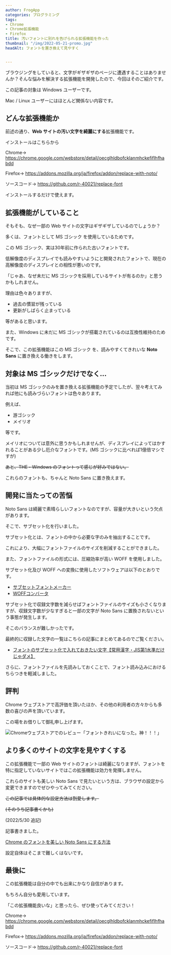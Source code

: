 ```yaml
---
author: FrogApp
categories: プログラミング
tags:
- Chrome
- Chrome拡張機能
- Firefox
title: 汚いフォントに別れを告げられる拡張機能を作った
thumbnail: "/img/2022-05-21-promo.jpg"
headAlt: フォントを置き換えて見やすく


---
```

ブラウジングをしていると、文字がギザギザのページに遭遇することはありませんか？そんな悩みを解決する拡張機能を開発したので、今回はそのご紹介です。

<div class="info-card">

この記事の対象は Windows ユーザーです。

Mac / Linux ユーザーにはほとんど関係ない内容です。

</div>

## どんな拡張機能か

前述の通り、**Web サイトの汚い文字を綺麗にする**拡張機能です。

インストールはこちらから

Chrome→ <a href="https://chrome.google.com/webstore/detail/oecglhldbofcklanmhckefiflhfhabdd" target="_blank" rel="noopener noreferrer">https://chrome.google.com/webstore/detail/oecglhldbofcklanmhckefiflhfhabdd</a>

Firefox→ <a href="https://addons.mozilla.org/ja/firefox/addon/replace-with-noto/" target="_blank" rel="noopener noreferrer">https://addons.mozilla.org/ja/firefox/addon/replace-with-noto/</a>

ソースコード→ <a href="https://github.com/r-40021/replace-font" target="_blank" rel="noopener noreferrer">https://github.com/r-40021/replace-font</a>

インストールするだけで使えます。

## 拡張機能がしていること

そもそも、なぜ一部の Web サイトの文字はギザギザしているのでしょうか？

多くは、フォントとして MS ゴシック を使用しているためです。

この MS ゴシック、実は30年前に作られた古いフォントです。

低解像度のディスプレイでも読みやすいようにと開発されたフォントで、現在の高解像度のディスプレイとの相性が悪いのです。

「じゃあ、なぜ未だに MS ゴシックを採用しているサイトが有るのか」と思うかもしれません。

理由は色々ありますが、

* 過去の慣習が残っている
* 更新がしばらく止まっている

等があると思います。

また、Windows に未だに MS ゴシックが搭載されているのは互換性維持のためです。

そこで、この拡張機能はこの MS ゴシック を、読みやすくてきれいな **Noto Sans** に置き換える働きをします。

## 対象は MS ゴシックだけでなく…

当初は MS ゴシックのみを置き換える拡張機能の予定でしたが、翌々考えてみれば他にも読みづらいフォントは色々あります。

例えば、

* 游ゴシック
* メイリオ

等です。

メイリオについては意外に思うかもしれませんが、ディスプレイによってはかすれることがある少し厄介なフォントです。(MS ゴシックに比べれば1億倍マシですが)

~~あと、THE・Windows のフォントって感じが好みではない。~~

これらのフォントも、ちゃんと Noto Sans に置き換えます。

## 開発に当たっての苦悩

Noto Sans は綺麗で素晴らしいフォントなのですが、容量が大きいという欠点があります。

そこで、サブセット化を行いました。

サブセット化とは、フォントの中から必要な字のみを抽出することです。

これにより、大幅にフォントファイルのサイズを削減することができました。

また、フォントファイルの形式には、圧縮効率が高い WOFF を使用しました。

サブセット化及び WOFF への変換に使用したソフトウェアは以下のとおりです。

* <a href="https://opentype.jp/subsetfontmk.htm" target="_blank" rel="noopener noreferrer">サブセットフォントメーカー</a>
* <a href="https://opentype.jp/woffconv.htm" target="_blank" rel="noopener noreferrer">WOFFコンバータ</a>

サブセット化で収録文字数を減らせばフォントファイルのサイズも小さくなりますが、収録文字数が少なすぎると一部の文字が Noto Sans に置換されないという事態が発生します。

そこのバランスが難しかったです。

最終的に収録した文字の一覧はこちらの記事にまとめてあるのでご覧ください。

* [フォントのサブセット化で入れておきたい文字【常用漢字・JIS第1水準だけじゃダメ】](https://blog.frogapp.net/2022-05/subset)

さらに、フォントファイルを先読みしておくことで、フォント読み込みにおけるちらつきを軽減しました。

## 評判

Chrome ウェブストアで高評価を頂いたほか、その他の利用者の方々からも多数の喜びの声を頂いています。

この場をお借りして御礼申し上げます。

![Chromeウェブストアでのレビュー「フォントきれいになった。神！！！」](/img/2022-05-21-review.jpg)

## より多くのサイトの文字を見やすくする

この拡張機能で一部の Web サイトのフォントは綺麗になりますが、フォントを特に指定していないサイトではこの拡張機能は効力を発揮しません。

これらのサイトも美しい Noto Sans で見たいという方は、ブラウザの設定から変更できますのでぜひやってみてください。

~~この記事では具体的な設定方法は割愛します。~~

~~(そのうち記事書くかも)~~

(2022/5/30 追記)

記事書きました。

[Chrome のフォントを美しい Noto Sans にする方法](https://blog.frogapp.net/2022-05/font)

設定自体はそこまで難しくはないです。

## 最後に

この拡張機能は自分の中でも出来にかなり自信があります。

もちろん自分も愛用しています。

「この拡張機能良いな」と思ったら、ぜひ使ってみてください！

Chrome→ <a href="https://chrome.google.com/webstore/detail/oecglhldbofcklanmhckefiflhfhabdd" target="_blank" rel="noopener noreferrer">https://chrome.google.com/webstore/detail/oecglhldbofcklanmhckefiflhfhabdd</a>

Firefox→ <a href="https://addons.mozilla.org/ja/firefox/addon/replace-with-noto/" target="_blank" rel="noopener noreferrer">https://addons.mozilla.org/ja/firefox/addon/replace-with-noto/</a>

ソースコード→ <a href="https://github.com/r-40021/replace-font" target="_blank" rel="noopener noreferrer">https://github.com/r-40021/replace-font</a>